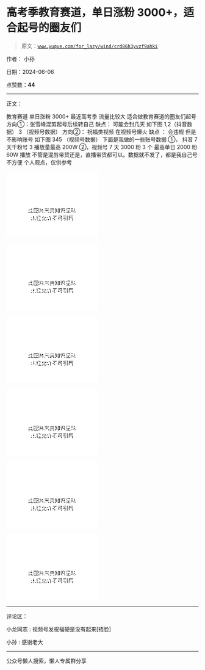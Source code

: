 # 高考季教育赛道，单日涨粉 3000+，适合起号的圈友们

> 原文：[`www.yuque.com/for_lazy/wind/crd86h3yvzf9ahki`](https://www.yuque.com/for_lazy/wind/crd86h3yvzf9ahki)

作者： 小孙

日期：2024-06-06

点赞数：**44**

* * *

正文：

教育赛道 单日涨粉 3000+ 最近高考季 流量比较大 适合做教育赛道的圈友们起号 方向①：张雪峰混剪起号后续转自己 缺点： 可能会封几天 如下图
1,2（抖音数据） 3 （视频号数据） 方向②： 祝福类视频 在视频号爆火 缺点 ： 会违规 但是不影响账号 如下图 345 （视频号数据）
下面是我做的一些账号数据 ①， 抖音 7 天千粉号 3 播放量最高 200W ②，视频号 7 天 3000 粉 3 个 最高单日 2000 粉 60W 播放
不管是混剪带货还是，直播带货都可以。数据就不发了，都是我自己号不方便 个人观点，仅供参考

![](img/fb5e2df4bf3900c64a1c8f1f3d4db40f.png)

![](img/8141f5553d0713dd0cf5d8b0655d6db7.png)

![](img/f3c41f5cb611deb0043e49624015b0e2.png)

![](img/44c8501d5b1fb57643de1a910e5d6637.png)

![](img/a96aa028a9fabeaee6b4e179b4b9170d.png)

![](img/fbce620688bf8337503aebb6d000eae9.png)

* * *

评论区：

小龙同志 : 视频号发祝福硬是没有起来[捂脸]

小孙 : 感谢老大

* * *

公众号懒人搜索，懒人专属群分享
